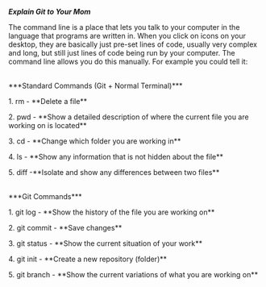 ***Explain Git to Your Mom***

<p> The command line is a place that lets you talk to your computer in the language that programs are written in. When you click on icons on your desktop, they are basically just pre-set lines of code, usually very complex and long, but still just lines of code being run by your computer. The command line allows you do this manually. For example you could tell it: </p>
<br>
 ***Standard Commands (Git + Normal Terminal)***
<br>
<p> 1. rm - **Delete a file** </p>
<p> 2. pwd - **Show a detailed description of where the current file you are working on is located**</p>
<p> 3. cd  - **Change which folder you are working in**</p>
<p> 4. ls - **Show any information that is not hidden about the file** </p>
<p> 5. diff -**Isolate and show any differences between two files** </p>
<br>
***Git Commands***
<br>
<p> 1. git log - **Show the history of the file you are working on** </p>
<p> 2. git commit - **Save changes** </p>
<p> 3. git status - **Show the current situation of your work**</p>
<p> 4. git init - **Create a new repository (folder)** </p>
<p> 5. git branch - **Show the current variations of what you are working on** </p>
